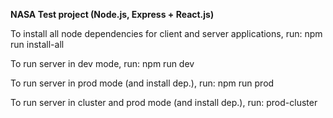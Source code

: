 **NASA Test project (Node.js, Express + React.js)**

To install all node dependencies for client and server applications, run: npm run install-all

To run server in dev mode, run: npm run dev

To run server in prod mode (and install dep.), run: npm run prod

To run server in cluster and prod mode (and install dep.), run: prod-cluster

